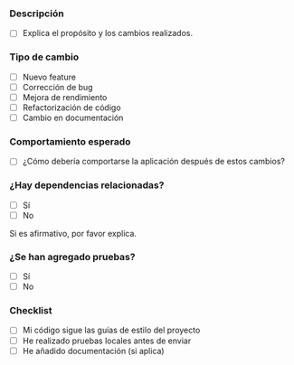 ### Descripción

- [ ] Explica el propósito y los cambios realizados.

### Tipo de cambio

- [ ] Nuevo feature
- [ ] Corrección de bug
- [ ] Mejora de rendimiento
- [ ] Refactorización de código
- [ ] Cambio en documentación

### Comportamiento esperado

- [ ] ¿Cómo debería comportarse la aplicación después de estos cambios?

### ¿Hay dependencias relacionadas?

- [ ] Sí
- [ ] No

Si es afirmativo, por favor explica.

### ¿Se han agregado pruebas?

- [ ] Sí
- [ ] No

### Checklist

- [ ] Mi código sigue las guías de estilo del proyecto
- [ ] He realizado pruebas locales antes de enviar
- [ ] He añadido documentación (si aplica)
